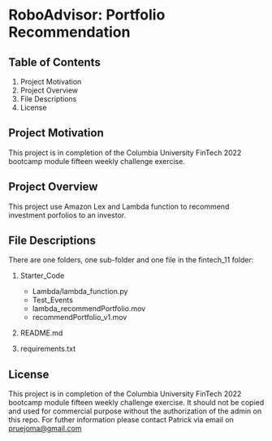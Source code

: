 # RoboAdvisor: Portfolio Recommendation

## Table of Contents

1. Project Motivation
2. Project Overview
3. File Descriptions
4. License

## Project Motivation
This project is in completion of the Columbia University FinTech 2022 bootcamp module fifteen weekly challenge exercise.


## Project Overview
This project use Amazon Lex and Lambda function to recommend investment porfolios to an investor.


## File Descriptions
There are one folders, one sub-folder and one file in the fintech_11 folder:
1. Starter_Code
   - Lambda/lambda_function.py
   - Test_Events
   - lambda_recommendPortfolio.mov
   - recommendPortfolio_v1.mov
      
2. README.md
3. requirements.txt


    
## License
This project is in completion of the Columbia University FinTech 2022 bootcamp module fifteen weekly challenge exercise. It should not be copied and used for commercial purpose without the authorization of the admin on this repo. For futher information please contact Patrick via email on pruejoma@gmail.com